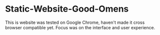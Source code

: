 # Static-Website-Good-Omens

This is website was tested on Google Chrome, haven't made it cross browser compatible yet.
Focus was on the interface and user experience.
